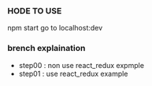 ### HODE TO USE
npm start 
go to localhost:dev


### brench explaination
- step00 : non use react_redux expmple
- step01 : use react_redux example

